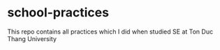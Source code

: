 # school-practices
This repo contains all practices which I did when studied SE at Ton Duc Thang University
